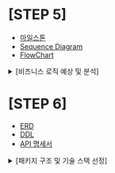 # [STEP 5]
* [마일스톤](https://github.com/users/hwivelop/projects/3)
* [Sequence Diagram](https://github.com/hwivelop/concert-reservation/blob/develop/docs/SEQUENCE.md)
* [FlowChart](https://github.com/hwivelop/concert-reservation/blob/develop/docs/FLOWCHART.md)

<details>
  <summary>[비즈니스 로직 예상 및 분석]</summary>

`콘서트 시나리오`의 경우, 대기열과 레디스를 사용할 수 있어 선정하였습니다.

요구사항 분석

#### 유저 토큰 발급 API
    - DB 의 부하를 줄이기 위해 대기열을 도입
    - 최초 1회 토큰 발급이 필수
    - 모든 API를 호출하기 전, 유저의 대기열 토큰 상태를 확인하여 API 호출 가능 여부를 판단
    - 토큰 응답 시에는 유저 UUID/ 대기 순서/ 남은 대기 시간을 포함
    - 대기열의 유효 시간을 설정하여 일정 시간이 지나면 토큰이 만료되도록 처리

#### 내 대기번호를 조회하는 폴링용 API
    - n분마다 클라이언트가 폴링 방식으로 해당 API를 호출하여 자신의 대기번호를 확인
    - 순번, 대기 순서, 남은 대기 시간 반환
    - 대기 상태가 PROGRESS로 변경되면 API 호출 가능

#### 예약 가능 날짜 / 좌석 API
    - 대기열의 토큰 상태가 PROGRESS 경우만, 호출 가능
    - 예약 가능한 날짜 목록을 조회하여 사용자가 선택할 수 있도록 반환
    - 특정 날짜를 입력받아 해당 날짜의 예약 가능한 좌석 정보를 조회, 좌석 번호와 상태(예약 가능 여부)를 응답
    - 좌석 번호는 1번부터 50번까지 관리되며, 사용자는 이를 기준으로 예약 가능 여부를 확인

#### 좌석 예약 요청 API
    - 대기열의 토큰 상태가 PROGRESS 경우만, 호출 가능
    - 날짜와 좌석 번호를 입력받아 좌석 예약(5분 동안 임시 예약)
    - 임시 예약된 좌석은 다른 사람이 예약 및 결제 할 수 없음
    - 5분 후 임시 배정이 해제되면 다른 사람이 예약 가능

#### 잔액 충전 / 조회 API
    - 유저의 충전 금액을 입력받아 잔액을 충전
    - 유저의 잔액을 조회

#### 결제 API
    - 좌석 예약 시 임시 배정된 좌석에 대해 결제 처리
    - 결제 완료 후 토큰을 만료 처리, 사용 히스토리 저장

</details>

# [STEP 6]
* [ERD](https://github.com/hwivelop/concert-reservation/blob/develop/docs/ERD.md)
* [DDL](https://github.com/hwivelop/concert-reservation/blob/develop/docs/DDL.sql)
* [API 명세서](https://github.com/hwivelop/concert-reservation/blob/develop/docs/APISPEC.yml)

<details>
  <summary>[패키지 구조 및 기술 스택 선정]</summary>

```text
ConcertReservationApplication.java
├── api
│   ├── concert
│   │   ├── ConcertController.java
│   │   └── dto
│   │       ├── request
│   │       │   └── ReservationSeatRequest.java
│   │       └── response
│   │           ├── ConcertAvailableDateResponse.java
│   │           ├── ConcertAvailableSeatResponse.java
│   │           └── ReservationPayResponse.java
│   ├── config
│   │   └── SwaggerConfig.java
│   ├── member
│   │   ├── MemberController.java
│   │   └── dto
│   │       ├── request
│   │       │   └── MemberChargeRequest.java
│   │       └── response
│   │           └── MemberResponse.java
│   ├── payment
│   │   ├── PaymentHistoryController.java
│   │   └── dto
│   │       ├── request
│   │       └── response
│   │           └── PaymentHistoryResponse.java
│   └── queue
│       ├── MemberQueueController.java
│       └── dto
│           ├── request
│           └── response
│               ├── MemberQueueCreateResponse.java
│               └── MemberQueueMyTurnResponse.java
└── domain
├── BaseCreateEntity.java
├── BaseEntity.java
├── concert
│   ├── Concert.java
│   ├── ConcertStatus.java
│   ├── schedule
│   │   └── ConcertSchedule.java
│   └── seat
│       └── ConcertSeat.java
├── member
│   ├── Member.java
│   └── queue
│       ├── MemberQueue.java
│       └── TokenStatus.java
├── payment
│   ├── PaymentHistory.java
│   └── PaymentType.java
└── reservation
├── Reservation.java
└── ReservationStatus.java
```

## 기술 스택

#### Architecture
    - Layered Architecture Based
#### DB ORM
    - JPA
    - MySQL(임시 H2)
#### Test
    - JUnit + AssertJ

## 개발 환경

#### java
    - 17
#### spring boot
    - 3.3.4

</details>

